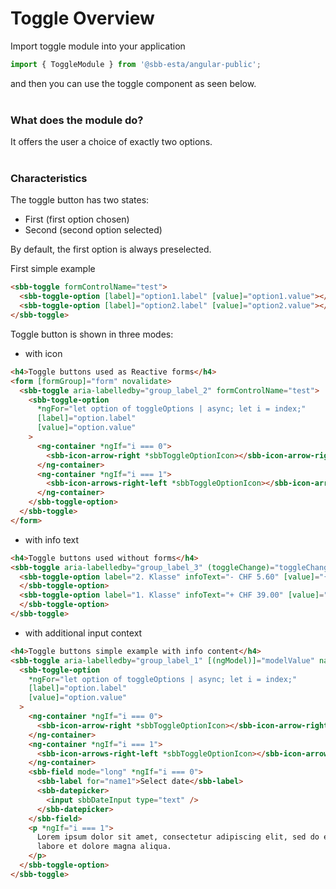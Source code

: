 # Toggle Overview

Import toggle module into your application

```ts
import { ToggleModule } from '@sbb-esta/angular-public';
```

and then you can use the toggle component as seen below.
<br>
<br>

### What does the module do?

It offers the user a choice of exactly two options.
<br>
<br>

### Characteristics

The toggle button has two states:

- First (first option chosen)
- Second (second option selected)

By default, the first option is always preselected.

First simple example

```html
<sbb-toggle formControlName="test">
  <sbb-toggle-option [label]="option1.label" [value]="option1.value"></sbb-toggle-option>
  <sbb-toggle-option [label]="option2.label" [value]="option2.value"></sbb-toggle-option>
</sbb-toggle>
```

Toggle button is shown in three modes:

- with icon

```html
<h4>Toggle buttons used as Reactive forms</h4>
<form [formGroup]="form" novalidate>
  <sbb-toggle aria-labelledby="group_label_2" formControlName="test">
    <sbb-toggle-option
      *ngFor="let option of toggleOptions | async; let i = index;"
      [label]="option.label"
      [value]="option.value"
    >
      <ng-container *ngIf="i === 0">
        <sbb-icon-arrow-right *sbbToggleOptionIcon></sbb-icon-arrow-right>
      </ng-container>
      <ng-container *ngIf="i === 1">
        <sbb-icon-arrows-right-left *sbbToggleOptionIcon></sbb-icon-arrows-right-left>
      </ng-container>
    </sbb-toggle-option>
  </sbb-toggle>
</form>
```

- with info text

```html
<h4>Toggle buttons used without forms</h4>
<sbb-toggle aria-labelledby="group_label_3" (toggleChange)="toggleChange($event)">
  <sbb-toggle-option label="2. Klasse" infoText="- CHF 5.60" [value]="{ myObjectValue: true }">
  </sbb-toggle-option>
  <sbb-toggle-option label="1. Klasse" infoText="+ CHF 39.00" [value]="{ myObjectValue: false }">
  </sbb-toggle-option>
</sbb-toggle>
```

- with additional input context

```html
<h4>Toggle buttons simple example with info content</h4>
<sbb-toggle aria-labelledby="group_label_1" [(ngModel)]="modelValue" name="test-toggle-2">
  <sbb-toggle-option
    *ngFor="let option of toggleOptions | async; let i = index;"
    [label]="option.label"
    [value]="option.value"
  >
    <ng-container *ngIf="i === 0">
      <sbb-icon-arrow-right *sbbToggleOptionIcon></sbb-icon-arrow-right>
    </ng-container>
    <ng-container *ngIf="i === 1">
      <sbb-icon-arrows-right-left *sbbToggleOptionIcon></sbb-icon-arrows-right-left>
    </ng-container>
    <sbb-field mode="long" *ngIf="i === 0">
      <sbb-label for="name1">Select date</sbb-label>
      <sbb-datepicker>
        <input sbbDateInput type="text" />
      </sbb-datepicker>
    </sbb-field>
    <p *ngIf="i === 1">
      Lorem ipsum dolor sit amet, consectetur adipiscing elit, sed do eiusmod tempor incididunt ut
      labore et dolore magna aliqua.
    </p>
  </sbb-toggle-option>
</sbb-toggle>
```
